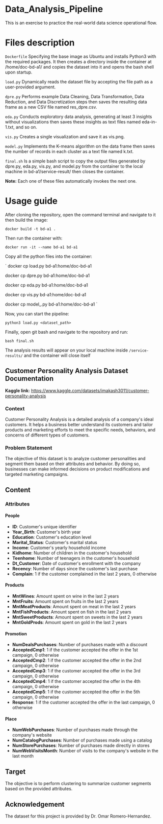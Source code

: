 # Data_Analysis_Pipeline

This is an exercise to practice the real-world data science operational flow.

# Files description
`Dockerfile` Specifying the base image as Ubuntu and installs Python3 with the required packages. It then creates a directory inside the container at /home/doc-bd-a1/ and copies the dataset into it and opens the bash shell upon startup.

`load.py` Dynamically reads the dataset file by accepting the file path as a user-provided argument.

`dpre.py` Performs example Data Cleaning, Data Transformation, Data Reduction, and Data Discretization steps then saves the resulting data frame as a new CSV file named res_dpre.csv. 

`eda.py` Conducts exploratory data analysis, generating at least 3 insights without visualizations then saves these insights as text files named eda-in-1.txt, and so on.

`vis.py` Creates a single visualization and save it as vis.png.

`model.py` Implements the K-means algorithm on the data frame then saves the number of records in each cluster as a text file named k.txt.

`final.sh` Is a simple bash script to copy the output files generated by dpre.py, eda.py, vis.py, and model.py from the container to the local machine in bd-a1/service-result/ then closes the container.

**Note:** Each one of these files automatically invokes the next one.

# Usage guide
After cloning the repository, open the command terminal and navigate to it then build the image:

`docker build -t bd-a1 .`

Then run the container with:

`docker run -it --name bd-a1 bd-a1`

Copy all the python files into the container:

`
docker cp load.py bd-a1:home/doc-bd-a1

docker cp dpre.py bd-a1:home/doc-bd-a1

docker cp eda.py bd-a1:home/doc-bd-a1

docker cp vis.py bd-a1:home/doc-bd-a1

docker cp model_.py bd-a1:home/doc-bd-a1
`

Now, you can start the pipeline:

`python3 load.py <dataset_path>`

Finally, open git bash and navigate to the repository and run:

`bash final.sh`

The analysis results will appear on your local machine inside `/service-results/` and the container will close itself

## Customer Personality Analysis Dataset Documentation
**Kaggle link:** https://www.kaggle.com/datasets/imakash3011/customer-personality-analysis
### Context
Customer Personality Analysis is a detailed analysis of a company's ideal customers. It helps a business better understand its customers and tailor products and marketing efforts to meet the specific needs, behaviors, and concerns of different types of customers.

### Problem Statement
The objective of this dataset is to analyze customer personalities and segment them based on their attributes and behavior. By doing so, businesses can make informed decisions on product modifications and targeted marketing campaigns.

## Content
### Attributes
#### People
- **ID**: Customer's unique identifier
- **Year_Birth**: Customer's birth year
- **Education**: Customer's education level
- **Marital_Status**: Customer's marital status
- **Income**: Customer's yearly household income
- **Kidhome**: Number of children in the customer's household
- **Teenhome**: Number of teenagers in the customer's household
- **Dt_Customer**: Date of customer's enrollment with the company
- **Recency**: Number of days since the customer's last purchase
- **Complain**: 1 if the customer complained in the last 2 years, 0 otherwise

#### Products
- **MntWines**: Amount spent on wine in the last 2 years
- **MntFruits**: Amount spent on fruits in the last 2 years
- **MntMeatProducts**: Amount spent on meat in the last 2 years
- **MntFishProducts**: Amount spent on fish in the last 2 years
- **MntSweetProducts**: Amount spent on sweets in the last 2 years
- **MntGoldProds**: Amount spent on gold in the last 2 years

#### Promotion
- **NumDealsPurchases**: Number of purchases made with a discount
- **AcceptedCmp1**: 1 if the customer accepted the offer in the 1st campaign, 0 otherwise
- **AcceptedCmp2**: 1 if the customer accepted the offer in the 2nd campaign, 0 otherwise
- **AcceptedCmp3**: 1 if the customer accepted the offer in the 3rd campaign, 0 otherwise
- **AcceptedCmp4**: 1 if the customer accepted the offer in the 4th campaign, 0 otherwise
- **AcceptedCmp5**: 1 if the customer accepted the offer in the 5th campaign, 0 otherwise
- **Response**: 1 if the customer accepted the offer in the last campaign, 0 otherwise

#### Place
- **NumWebPurchases**: Number of purchases made through the company's website
- **NumCatalogPurchases**: Number of purchases made using a catalog
- **NumStorePurchases**: Number of purchases made directly in stores
- **NumWebVisitsMonth**: Number of visits to the company's website in the last month

## Target
The objective is to perform clustering to summarize customer segments based on the provided attributes.

## Acknowledgement
The dataset for this project is provided by Dr. Omar Romero-Hernandez.
